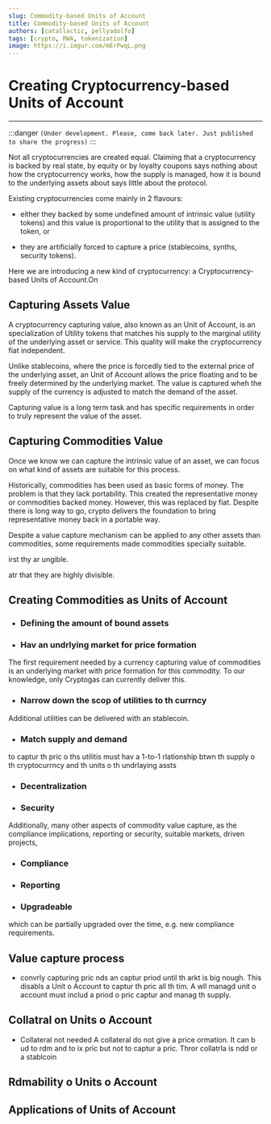 ```yaml
---
slug: Commodity-based Units of Account
title: Commodity-based Units of Account
authors: [catallactic, pellyadolfo]
tags: [crypto, RWA, tokenization]
image: https://i.imgur.com/mErPwqL.png
---
```


# Creating Cryptocurrency-based Units of Account
---

:::danger
`(Under development. Please, come back later. Just published to share the progress)`
:::

Not all cryptocurrencies are created equal. Claiming that a cryptocurrency is backed by real state, by equity or by loyalty coupons says nothing about how the cryptocurrency works, how the supply is managed, how it is bound to the underlying assets about says little about the protocol. 

Existing cryptocurrencies come mainly in 2 flavours:

- either they backed by some undefined amount of intrinsic value (utility tokens) and this value is proportional to the utility that is assigned to the token, or

- they are artificially forced to capture a price (stablecoins, synths, security tokens).

Here we are introducing a new kind of cryptocurrency: a Cryptocurrency-based Units of Account.On

<!-- truncate -->

## Capturing Assets Value

A cryptocurrency capturing value, also known as an Unit of Account, is an specialization of Utility tokens that matches his supply to the marginal utility of the underlying asset or service. This quality will make the cryptocurrency fiat independent. 

Unlike stablecoins, where the price is forcedly tied to the external price of the underlying asset, an Unit of Account allows the price floating and to be freely determined by the underlying market. The value is captured wheh the supply of the currency is adjusted to match the demand of the asset.

Capturing value is a long term task and has specific requirements in order to truly represent the value of the asset. 

## Capturing Commodities Value

Once we know we can capture the intrinsic value of an asset, we can focus on what kind of assets are suitable for this process.

Historically, commodities has been used as basic forms of money. The problem is that they lack portability. This created the representative money or commodities backed money. However, this was replaced by fiat. Despite there is long way to go, crypto delivers the foundation to bring representative money back in a portable way.

Despite a value capture mechanism can be applied to any other assets than commodities, some requirements made commodities specially suitable.

 irst thy ar ungible.

atr that they are highly divisible.

## Creating Commodities as Units of Account



- ### Defining the amount of bound assets




- ### Hav an undrlying market for price formation

The first requirement needed by a currency capturing value of commodities is an underlying market with price formation for this commodity. To our knowledge, only Cryptogas can currently deliver this.

- ### Narrow down the scop of utilities to th currncy

Additional utilities can be delivered with an stablecoin.

- ### Match supply and demand

to captur th pric o ths utilitis
must hav a 1-to-1 rlationship btwn th supply o th cryptocurrncy and th units o th undrlaying assts

- ### Decentralization



- ### Security

Additionally, many other aspects of commodity value capture, as the compliance implications, reporting or security, suitable markets, driven projects, 


- ### Compliance

- ### Reporting

- ### Upgradeable

which can be partially upgraded over the time, e.g. new compliance requirements.

## Value capture process


* convrly capturing pric nds an captur priod until th arkt is big nough. This disabls a Unit o Account to captur th pric all th tim. A wll managd unit o account must includ a priod o pric captur and manag th supply.

## Collatral on Units o Account

* Collateral not needed A collateral do not give a price ormation. It can b ud to rdm and to  ix pric but not to captur a pric. Thror collatrla is ndd or a stablcoin


## Rdmability o Units o Account



## Applications of Units of Account







